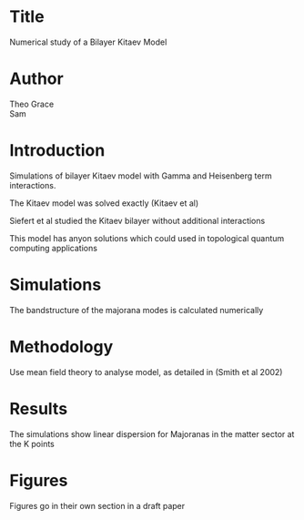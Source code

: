 # Title 
Numerical study of a Bilayer Kitaev Model

# Author
Theo Grace  
Sam

# Introduction
Simulations of bilayer Kitaev model with Gamma and Heisenberg term interactions.

The Kitaev model was solved exactly (Kitaev et al) 

Siefert et al studied the Kitaev bilayer without additional interactions

This model has anyon solutions which could used in topological quantum computing applications 

# Simulations
The bandstructure of the majorana modes is calculated numerically 

# Methodology
Use mean field theory to analyse model, as detailed in (Smith et al 2002)

# Results
The simulations show linear dispersion for Majoranas in the matter sector at the K points

# Figures 
Figures go in their own section in a draft paper 